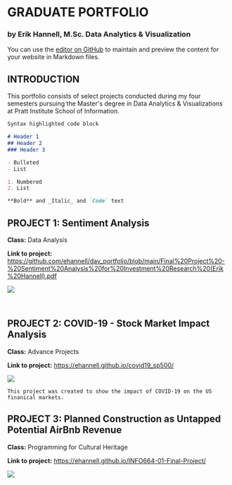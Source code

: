 # GRADUATE PORTFOLIO
### by Erik Hannell, M.Sc. Data Analytics & Visualization

You can use the [editor on GitHub](https://github.com/ehannell/dav_portfolio/edit/gh-pages/index.md) to maintain and preview the content for your website in Markdown files.

## INTRODUCTION

This portfolio consists of select projects conducted during my four semesters pursuing the Master's degree in Data Analytics & Visualizations at Pratt Institute School of Information.   

```markdown
Syntax highlighted code block

# Header 1
## Header 2
### Header 3

- Bulleted
- List

1. Numbered
2. List

**Bold** and _Italic_ and `Code` text

```

## PROJECT 1: Sentiment Analysis

**Class:** Data Analysis

**Link to project:** https://github.com/ehannell/dav_portfolio/blob/main/Final%20Project%20-%20Sentiment%20Analysis%20for%20Investment%20Research%20(Erik%20Hannell).pdf

![](https://i.ibb.co/rHtb7fz/data-analysis.jpg)

```


```


## PROJECT 2: COVID-19 - Stock Market Impact Analysis

**Class:** Advance Projects

**Link to project:** https://ehannell.github.io/covid19_sp500/

![](https://i.ibb.co/qp78gGp/covidproject.jpg)




```
This project was created to show the impact of COVID-19 on the US finanical markets.

```

## PROJECT 3: Planned Construction as Untapped Potential AirBnb Revenue

**Class:** Programming for Cultural Heritage

**Link to project:** https://ehannell.github.io/INFO664-01-Final-Project/

![](https://i.ibb.co/G7pDRHc/Programming-Project.jpg)


```


```

